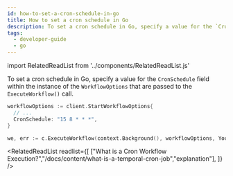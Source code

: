 ```yaml
---
id: how-to-set-a-cron-schedule-in-go
title: How to set a cron schedule in Go
description: To set a cron schedule in Go, specify a value for the `CronSchedule` field within the instance of the `WorkflowOptions` that are passed to the `ExecuteWorkflow()` call.
tags:
  - developer-guide
  - go
---
```


import RelatedReadList from '../components/RelatedReadList.js'

To set a cron schedule in Go, specify a value for the `CronSchedule` field within the instance of the `WorkflowOptions` that are passed to the `ExecuteWorkflow()` call.

```go
workflowOptions := client.StartWorkflowOptions{
  // ...
  CronSchedule: "15 8 * * *",
}

we, err := c.ExecuteWorkflow(context.Background(), workflowOptions, YourWorkflowDefinition)
```

<RelatedReadList
readlist={[
["What is a Cron Workflow Execution?","/docs/content/what-is-a-temporal-cron-job","explanation"],
]}
/>
